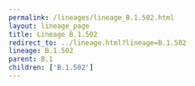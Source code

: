 ```yaml
---
permalink: /lineages/lineage_B.1.502.html
layout: lineage_page
title: Lineage B.1.502
redirect_to: ../lineage.html?lineage=B.1.502
lineage: B.1.502
parent: B.1
children: ['B.1.502']
---
```

